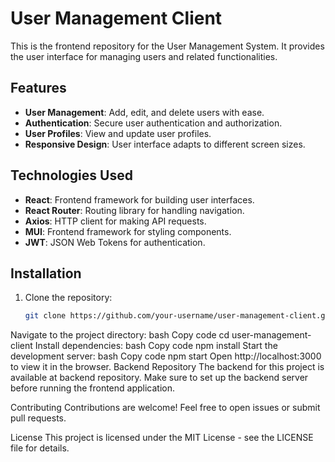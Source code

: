 # User Management Client

This is the frontend repository for the User Management System. It provides the user interface for managing users and related functionalities.

## Features

- **User Management**: Add, edit, and delete users with ease.
- **Authentication**: Secure user authentication and authorization.
- **User Profiles**: View and update user profiles.
- **Responsive Design**: User interface adapts to different screen sizes.

## Technologies Used

- **React**: Frontend framework for building user interfaces.
- **React Router**: Routing library for handling navigation.
- **Axios**: HTTP client for making API requests.
- **MUI**: Frontend framework for styling components.
- **JWT**: JSON Web Tokens for authentication.

## Installation

1. Clone the repository:
   ```bash
   git clone https://github.com/your-username/user-management-client.git
Navigate to the project directory:
bash
Copy code
cd user-management-client
Install dependencies:
bash
Copy code
npm install
Start the development server:
bash
Copy code
npm start
Open http://localhost:3000 to view it in the browser.
Backend Repository
The backend for this project is available at backend repository. Make sure to set up the backend server before running the frontend application.

Contributing
Contributions are welcome! Feel free to open issues or submit pull requests.

License
This project is licensed under the MIT License - see the LICENSE file for details.
